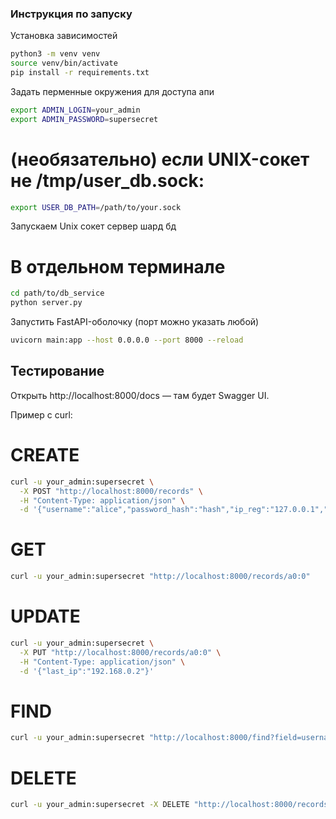 ### Инструкция по запуску

Установка зависимостей

```bash
python3 -m venv venv
source venv/bin/activate
pip install -r requirements.txt
```

Задать перменные окружения для доступа апи

```bash
export ADMIN_LOGIN=your_admin
export ADMIN_PASSWORD=supersecret
```

# (необязательно) если UNIX-сокет не /tmp/user_db.sock:

```bash
export USER_DB_PATH=/path/to/your.sock
```

Запускаем Unix сокет сервер шард бд

# В отдельном терминале

```bash
cd path/to/db_service
python server.py
```

Запустить FastAPI-оболочку (порт можно указать любой)

```bash
uvicorn main:app --host 0.0.0.0 --port 8000 --reload
```

## Тестирование
Открыть http://localhost:8000/docs — там будет Swagger UI.

Пример с curl:

# CREATE
```bash
curl -u your_admin:supersecret \
  -X POST "http://localhost:8000/records" \
  -H "Content-Type: application/json" \
  -d '{"username":"alice","password_hash":"hash","ip_reg":"127.0.0.1","last_logged":"2025-06-16T12:00:00","last_ip":"127.0.0.1"}'
```

# GET
```bash
curl -u your_admin:supersecret "http://localhost:8000/records/a0:0"
```

# UPDATE
```bash
curl -u your_admin:supersecret \
  -X PUT "http://localhost:8000/records/a0:0" \
  -H "Content-Type: application/json" \
  -d '{"last_ip":"192.168.0.2"}'
```

# FIND
```bash
curl -u your_admin:supersecret "http://localhost:8000/find?field=username&value=alice"
```

# DELETE
```bash
curl -u your_admin:supersecret -X DELETE "http://localhost:8000/records/a0:0"
```
